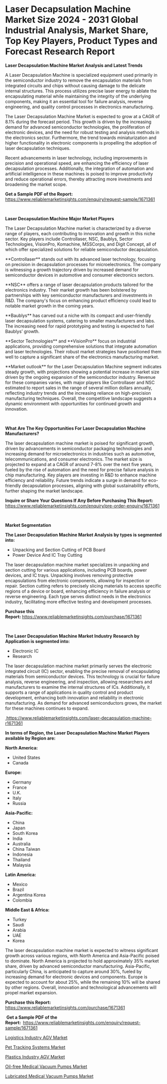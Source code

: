 <p><h1>Laser Decapsulation Machine Market Size 2024 - 2031 Global Industrial Analysis, Market Share, Top Key Players, Product Types and Forecast Research Report</h1></p><p><strong>Laser Decapsulation Machine Market Analysis and Latest Trends</strong></p>
<p><p>A Laser Decapsulation Machine is specialized equipment used primarily in the semiconductor industry to remove the encapsulation materials from integrated circuits and chips without causing damage to the delicate internal structures. This process utilizes precise laser energy to ablate the encapsulating material while maintaining the integrity of the underlying components, making it an essential tool for failure analysis, reverse engineering, and quality control processes in electronics manufacturing.</p><p>The Laser Decapsulation Machine Market is expected to grow at a CAGR of 8.1% during the forecast period. This growth is driven by the increasing demand for advanced semiconductor technologies, the proliferation of electronic devices, and the need for robust testing and analysis methods in the electronics sector. Furthermore, the trend towards miniaturization and higher functionality in electronic components is propelling the adoption of laser decapsulation techniques.</p><p>Recent advancements in laser technology, including improvements in precision and operational speed, are enhancing the efficiency of laser decapsulation processes. Additionally, the integration of automation and artificial intelligence in these machines is poised to improve productivity and reduce operational errors, thereby attracting more investments and broadening the market scope.</p></p>
<p><strong>Get a Sample PDF of the Report:&nbsp;</strong> <a href="https://www.reliablemarketinsights.com/enquiry/request-sample/1671361?utm_campaign=1559&utm_medium=2&utm_source=Github&utm_content=ia&utm_term=13102024&utm_id=laser-decapsulation-machine">https://www.reliablemarketinsights.com/enquiry/request-sample/1671361</a></p>
<p>&nbsp;</p>
<p><strong>Laser Decapsulation Machine Major Market Players</strong></p>
<p><p>The Laser Decapsulation Machine market is characterized by a diverse range of players, each contributing to innovation and growth in this niche sector. Key players include Controllaser, NSC, Baublys, Sector Technologies, VisionPro, Komachine, MSSCorps, and Digit Concept, all of which offer specialized solutions for reliable semiconductor decapsulation.</p><p>**Controllaser** stands out with its advanced laser technology, focusing on precision in decapsulation processes for microelectronics. The company is witnessing a growth trajectory driven by increased demand for semiconductor devices in automotive and consumer electronics sectors. </p><p>**NSC** offers a range of laser decapsulation products tailored for the electronics industry. Their market growth has been bolstered by partnerships with key semiconductor manufacturers and investments in R&D. The company's focus on enhancing product efficiency could lead to notable market growth in the coming years.</p><p>**Baublys** has carved out a niche with its compact and user-friendly laser decapsulation systems, catering to smaller manufacturers and labs. The increasing need for rapid prototyping and testing is expected to fuel Baublys’ growth.</p><p>**Sector Technologies** and **VisionPro** focus on industrial applications, providing comprehensive solutions that integrate automation and laser technologies. Their robust market strategies have positioned them well to capture a significant share of the electronics manufacturing market.</p><p>**Market outlook** for the Laser Decapsulation Machine segment indicates steady growth, with projections showing a potential increase in market size driven by the ongoing expansion of the semiconductor industry. Revenue for these companies varies, with major players like Controllaser and NSC estimated to report sales in the range of several million dollars annually, reflecting industry trends and the increasing reliance on high-precision manufacturing techniques. Overall, the competitive landscape suggests a dynamic environment with opportunities for continued growth and innovation.</p></p>
<p>&nbsp;</p>
<p><strong>What Are The Key Opportunities For Laser Decapsulation Machine Manufacturers?</strong></p>
<p><p>The laser decapsulation machine market is poised for significant growth, driven by advancements in semiconductor packaging technologies and increasing demand for microelectronics in industries such as automotive, telecommunications, and consumer electronics. The market size is projected to expand at a CAGR of around 7-8% over the next five years, fueled by the rise of automation and the need for precise failure analysis in chip manufacturing. Key players are investing in R&D to enhance machine efficiency and reliability. Future trends indicate a surge in demand for eco-friendly decapsulation processes, aligning with global sustainability efforts, further shaping the market landscape.</p></p>
<p><strong>Inquire or Share Your Questions If Any Before Purchasing This Report:</strong> <a href="https://www.reliablemarketinsights.com/enquiry/pre-order-enquiry/1671361?utm_campaign=1559&utm_medium=2&utm_source=Github&utm_content=ia&utm_term=13102024&utm_id=laser-decapsulation-machine">https://www.reliablemarketinsights.com/enquiry/pre-order-enquiry/1671361</a></p>
<p>&nbsp;</p>
<p><strong>Market Segmentation</strong></p>
<p><strong>The Laser Decapsulation Machine Market Analysis by types is segmented into:</strong></p>
<p><ul><li>Unpacking and Section Cutting of PCB Board</li><li>Power Device And IC Tray Cutting</li></ul></p>
<p><p>The laser decapsulation machine market specializes in unpacking and section cutting for various applications, including PCB boards, power devices, and IC trays. Unpacking involves removing protective encapsulations from electronic components, allowing for inspection or repair. Section cutting refers to precisely slicing materials to access specific regions of a device or board, enhancing efficiency in failure analysis or reverse engineering. Each type serves distinct needs in the electronics industry, facilitating more effective testing and development processes.</p></p>
<p><strong>Purchase this Report:&nbsp;</strong><a href="https://www.reliablemarketinsights.com/purchase/1671361?utm_campaign=1559&utm_medium=2&utm_source=Github&utm_content=ia&utm_term=13102024&utm_id=laser-decapsulation-machine">https://www.reliablemarketinsights.com/purchase/1671361</a></p>
<p>&nbsp;</p>
<p><strong>The Laser Decapsulation Machine Market Industry Research by Application is segmented into:</strong></p>
<p><ul><li>Electronic IC</li><li>Research</li></ul></p>
<p><p>The laser decapsulation machine market primarily serves the electronic integrated circuit (IC) sector, enabling the precise removal of encapsulating materials from semiconductor devices. This technology is crucial for failure analysis, reverse engineering, and inspection, allowing researchers and manufacturers to examine the internal structures of ICs. Additionally, it supports a range of applications in quality control and product development, enhancing both innovation and reliability in electronic manufacturing. As demand for advanced semiconductors grows, the market for these machines continues to expand.</p></p>
<p><a href="https://www.reliablemarketinsights.com/laser-decapsulation-machine-r1671361?utm_campaign=1559&utm_medium=2&utm_source=Github&utm_content=ia&utm_term=13102024&utm_id=laser-decapsulation-machine">&nbsp;https://www.reliablemarketinsights.com/laser-decapsulation-machine-r1671361</a></p>
<p><strong>In terms of Region, the Laser Decapsulation Machine Market Players available by Region are:</strong></p>
<p>
    <p> <strong> North America: </strong>
        <ul>
            <li>United States</li>
            <li>Canada</li>
        </ul>
        </p> 
    <p> <strong> Europe: </strong>
        <ul>
            <li>Germany</li>
            <li>France</li>
            <li>U.K.</li>
            <li>Italy</li>
            <li>Russia</li>
        </ul>
        </p> 
    <p> <strong> Asia-Pacific: </strong>
        <ul>
            <li>China</li>
            <li>Japan</li>
            <li>South Korea</li>
            <li>India</li>
            <li>Australia</li>
            <li>China Taiwan</li>
            <li>Indonesia</li>
            <li>Thailand</li>
            <li>Malaysia</li>
        </ul>
        </p> 
    <p> <strong> Latin America: </strong>
        <ul>
            <li>Mexico</li>
            <li>Brazil</li>
            <li>Argentina Korea</li>
            <li>Colombia</li>
        </ul>
        </p> 
    <p> <strong> Middle East & Africa: </strong>
        <ul>
            <li>Turkey</li>
            <li>Saudi</li>
            <li>Arabia</li>
            <li>UAE</li>
            <li>Korea</li>
        </ul>
    </p>
    </p>
<p><p>The laser decapsulation machine market is expected to witness significant growth across various regions, with North America and Asia-Pacific poised to dominate. North America is projected to hold approximately 35% market share, driven by advanced semiconductor manufacturing. Asia-Pacific, particularly China, is anticipated to capture around 30%, fueled by increasing demand for electronic devices and components. Europe is expected to account for about 25%, while the remaining 10% will be shared by other regions. Overall, innovation and technological advancements will propel market expansion.</p></p>
<p><strong>Purchase this Report: </strong><a href="https://www.reliablemarketinsights.com/purchase/1671361?utm_campaign=1559&utm_medium=2&utm_source=Github&utm_content=ia&utm_term=13102024&utm_id=laser-decapsulation-machine">https://www.reliablemarketinsights.com/purchase/1671361</a></p>
<p>&nbsp;<strong>Get a Sample PDF of the Report:&nbsp;&nbsp;</strong><a href="https://www.reliablemarketinsights.com/enquiry/request-sample/1671361?utm_campaign=1559&utm_medium=2&utm_source=Github&utm_content=ia&utm_term=13102024&utm_id=laser-decapsulation-machine">https://www.reliablemarketinsights.com/enquiry/request-sample/1671361</a></p>
<p><strong></strong></p>
<p><p><a href="https://www.linkedin.com/pulse/logistics-industry-agv-market-dynamics-application-types-emerging-gv5le?utm_campaign=1559&utm_medium=2&utm_source=Github&utm_content=ia&utm_term=13102024&utm_id=laser-decapsulation-machine">Logistics Industry AGV Market</a></p><p><a href="https://issuu.com/reportprime-2/docs/pet-tracking-systems-market-size-20_037dbfa13ecb30?utm_campaign=1559&utm_medium=2&utm_source=Github&utm_content=ia&utm_term=13102024&utm_id=laser-decapsulation-machine">Pet Tracking Systems Market</a></p><p><a href="https://www.linkedin.com/pulse/plastics-industry-agv-market-size-share-growth-analysis-type-rlrfe?utm_campaign=1559&utm_medium=2&utm_source=Github&utm_content=ia&utm_term=13102024&utm_id=laser-decapsulation-machine">Plastics Industry AGV Market</a></p><p><a href="https://www.linkedin.com/pulse/market-leaders-laggards-global-oil-free-medical-vacuum-rjlye?utm_campaign=1559&utm_medium=2&utm_source=Github&utm_content=ia&utm_term=13102024&utm_id=laser-decapsulation-machine">Oil-free Medical Vacuum Pumps Market</a></p><p><a href="https://www.linkedin.com/pulse/global-lubricated-medical-vacuum-pumps-market-opportunities-khqxe?utm_campaign=1559&utm_medium=2&utm_source=Github&utm_content=ia&utm_term=13102024&utm_id=laser-decapsulation-machine">Lubricated Medical Vacuum Pumps Market</a></p></p>
